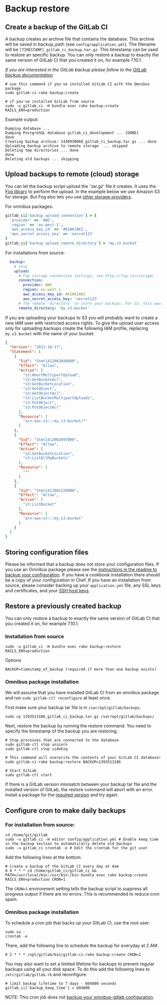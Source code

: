 # Backup restore

## Create a backup of the GitLab CI

A backup creates an archive file that contains the database.
This archive will be saved in backup_path (see `config/application.yml`).
The filename will be `[TIMESTAMP]_gitlab_ci_backup.tar.gz`. This timestamp can be used to restore an specific backup.
You can only restore a backup to exactly the same version of GitLab CI that you created it on, for example 7.10.1.

*If you are interested in the GitLab backup please follow to the [GitLab backup documentation](https://gitlab.com/gitlab-org/gitlab-ce/blob/master/doc/raketasks/backup_restore.md)*

```
# use this command if you've installed GitLab CI with the Omnibus package
sudo gitlab-ci-rake backup:create

# if you've installed GitLab from source
sudo -u gitlab_ci -H bundle exec rake backup:create RAILS_ENV=production
```


Example output:

```
Dumping database ... 
Dumping PostgreSQL database gitlab_ci_development ... [DONE]
done
Creating backup archive: 1430930060_gitlab_ci_backup.tar.gz ... done
Uploading backup archive to remote storage  ... skipped
Deleting tmp directories ... done
done
Deleting old backups ... skipping
```

## Upload backups to remote (cloud) storage

You can let the backup script upload the '.tar.gz' file it creates.
It uses the [Fog library](http://fog.io/) to perform the upload.
In the example below we use Amazon S3 for storage.
But Fog also lets you use [other storage providers](http://fog.io/storage/).

For omnibus packages:

```ruby
gitlab_ci['backup_upload_connection'] = {
  'provider' => 'AWS',
  'region' => 'eu-west-1',
  'aws_access_key_id' => 'AKIAKIAKI',
  'aws_secret_access_key' => 'secret123'
}
gitlab_ci['backup_upload_remote_directory'] = 'my.s3.bucket'
```

For installations from source:

```yaml
  backup:
    # snip
    upload:
      # Fog storage connection settings, see http://fog.io/storage/ .
      connection:
        provider: AWS
        region: eu-west-1
        aws_access_key_id: AKIAKIAKI
        aws_secret_access_key: 'secret123'
      # The remote 'directory' to store your backups. For S3, this would be the bucket name.
      remote_directory: 'my.s3.bucket'
```

If you are uploading your backups to S3 you will probably want to create a new
IAM user with restricted access rights. To give the upload user access only for
uploading backups create the following IAM profile, replacing `my.s3.bucket`
with the name of your bucket:

```json
{
  "Version": "2012-10-17",
  "Statement": [
    {
      "Sid": "Stmt1412062044000",
      "Effect": "Allow",
      "Action": [
        "s3:AbortMultipartUpload",
        "s3:GetBucketAcl",
        "s3:GetBucketLocation",
        "s3:GetObject",
        "s3:GetObjectAcl",
        "s3:ListBucketMultipartUploads",
        "s3:PutObject",
        "s3:PutObjectAcl"
      ],
      "Resource": [
        "arn:aws:s3:::my.s3.bucket/*"
      ]
    },
    {
      "Sid": "Stmt1412062097000",
      "Effect": "Allow",
      "Action": [
        "s3:GetBucketLocation",
        "s3:ListAllMyBuckets"
      ],
      "Resource": [
        "*"
      ]
    },
    {
      "Sid": "Stmt1412062128000",
      "Effect": "Allow",
      "Action": [
        "s3:ListBucket"
      ],
      "Resource": [
        "arn:aws:s3:::my.s3.bucket"
      ]
    }
  ]
}
```

## Storing configuration files

Please be informed that a backup does not store your configuration files.
If you use an Omnibus package please see the [instructions in the readme to backup your configuration](https://gitlab.com/gitlab-org/omnibus-gitlab/blob/master/README.md#backup-and-restore-omnibus-gitlab-configuration).
If you have a cookbook installation there should be a copy of your configuration in Chef.
If you have an installation from source, please consider backing up your `application.yml` file, any SSL keys and certificates, and your [SSH host keys](https://superuser.com/questions/532040/copy-ssh-keys-from-one-server-to-another-server/532079#532079).


## Restore a previously created backup

You can only restore a backup to exactly the same version of GitLab CI that you created it on, for example 7.10.1.

### Installation from source

```
sudo -u gitlab_ci -H bundle exec rake backup:restore RAILS_ENV=production
```

Options

```
BACKUP=timestamp_of_backup (required if more than one backup exists)
```

### Omnibus package installation

We will assume that you have installed GitLab CI from an omnibus package and run
`sudo gitlab-ctl reconfigure` at least once.

First make sure your backup tar file is in `/var/opt/gitlab/backups`.

```shell
sudo cp 1393513186_gitlab_ci_backup.tar.gz /var/opt/gitlab/backups/
```

Next, restore the backup by running the restore command. You need to specify the
timestamp of the backup you are restoring.

```shell
# Stop processes that are connected to the database
sudo gitlab-ctl stop unicorn
sudo gitlab-ctl stop sidekiq

# This command will overwrite the contents of your GitLab CI database!
sudo gitlab-ci-rake backup:restore BACKUP=1393513186

# Start GitLab
sudo gitlab-ctl start
```

If there is a GitLab version mismatch between your backup tar file and the installed
version of GitLab, the restore command will abort with an error. Install a package for
the [required version](https://www.gitlab.com/downloads/archives/) and try again.



## Configure cron to make daily backups

### For installation from source:
```
cd /home/git/gitlab
sudo -u gitlab_ci -H editor config/application.yml # Enable keep_time in the backup section to automatically delete old backups
sudo -u gitlab_ci crontab -e # Edit the crontab for the git user
```

Add the following lines at the bottom:

```
# Create a backup of the GitLab CI every day at 4am
0 4 * * * cd /home/gitlab_ci/gitlab_ci && PATH=/usr/local/bin:/usr/bin:/bin bundle exec rake backup:create RAILS_ENV=production CRON=1
```

The `CRON=1` environment setting tells the backup script to suppress all progress output if there are no errors.
This is recommended to reduce cron spam.

### Omnibus package installation

To schedule a cron job that backs up your GitLab CI, use the root user:

```
sudo su -
crontab -e
```

There, add the following line to schedule the backup for everyday at 2 AM:

```
0 2 * * * /opt/gitlab/bin/gitlab-ci-rake backup:create CRON=1
```

You may also want to set a limited lifetime for backups to prevent regular
backups using all your disk space.  To do this add the following lines to
`/etc/gitlab/gitlab.rb` and reconfigure:

```
# limit backup lifetime to 7 days - 604800 seconds
gitlab_ci['backup_keep_time'] = 604800
```

NOTE: This cron job does not [backup your omnibus-gitlab configuration](#backup-and-restore-omnibus-gitlab-configuration).

